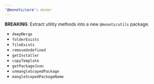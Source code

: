 ```yaml
---
'@monots/core': minor
---
```


**BREAKING**: Extract utility methods into a new `@monots/utils` package.

- `deepMerge`
- `folderExists`
- `fileExists`
- `removeUndefined`
- `getInstaller`
- `copyTemplate`
- `getPackageJson`
- `unmangleScopedPackage`
- `mangleScopedPackageName`
